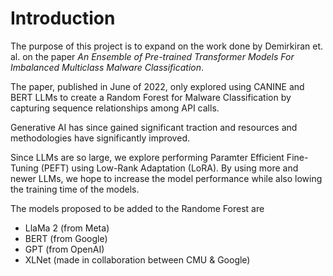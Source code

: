 # Introduction

The purpose of this project is to expand on the work done by Demirkiran et. al. on the paper *An Ensemble of Pre-trained Transformer Models For Imbalanced Multiclass Malware Classification*.

The paper, published in June of 2022, only explored using CANINE and BERT LLMs to create a Random Forest for Malware Classification by capturing sequence relationships among API calls.

Generative AI has since gained significant traction and resources and methodologies have significantly improved.

Since LLMs are so large, we explore performing Paramter Efficient Fine-Tuning (PEFT) using Low-Rank Adaptation (LoRA).
By using more and newer LLMs, we hope to increase the model performance while also lowing the training time of the models.

The models proposed to be added to the Randome Forest are
- LlaMa 2 (from Meta)
- BERT (from Google)
- GPT (from OpenAI)
- XLNet (made in collaboration between CMU & Google)

